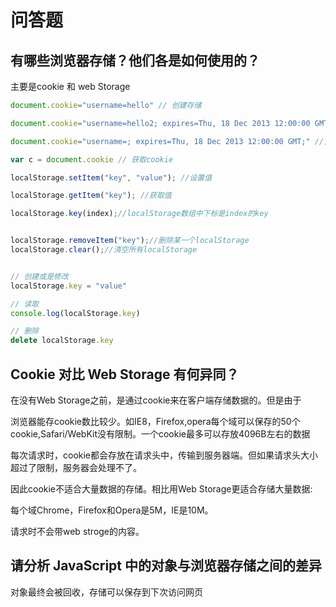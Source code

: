 # 问答题
## 有哪些浏览器存储？他们各是如何使用的？

主要是cookie 和 web Storage

```javascript
document.cookie="username=hello" // 创建存储

document.cookie="username=hello2; expires=Thu, 18 Dec 2013 12:00:00 GMT; path=/"; //修改

document.cookie="username=; expires=Thu, 18 Dec 2013 12:00:00 GMT;" //只需设置过期的时间，即可删除cookie

var c = document.cookie // 获取cookie

localStorage.setItem("key", "value"); //设置值

localStorage.getItem("key"); //获取值

localStorage.key(index);//localStorage数组中下标是index的key


localStorage.removeItem("key");//删除某一个localStorage
localStorage.clear();//清空所有localStorage


// 创建或是修改
localStorage.key = "value"

// 读取
console.log(localStorage.key)

// 删除
delete localStorage.key
```
## Cookie 对比 Web Storage 有何异同？

在没有Web Storage之前，是通过cookie来在客户端存储数据的。但是由于

浏览器能存cookie数比较少。如IE8，Firefox,opera每个域可以保存的50个cookie,Safari/WebKit没有限制。一个cookie最多可以存放4096B左右的数据

每次请求时，cookie都会存放在请求头中，传输到服务器端。但如果请求头大小超过了限制，服务器会处理不了。

因此cookie不适合大量数据的存储。相比用Web Storage更适合存储大量数据:

每个域Chrome，Firefox和Opera是5M，IE是10M。

请求时不会带web stroge的内容。
## 请分析 JavaScript 中的对象与浏览器存储之间的差异
对象最终会被回收，存储可以保存到下次访问网页
